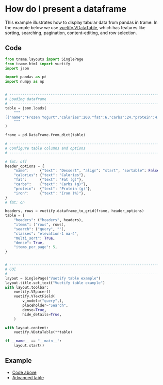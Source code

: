 # How do I present a dataframe

This example illustrates how to display tabular data from pandas in trame.
In the example below we use [vuetify.VDataTable](https://vuetifyjs.com/en/components/data-tables/), which has features like sorting, searching, pagination, content-editing, and row selection.

## Code

```python
from trame.layouts import SinglePage
from trame.html import vuetify
import json

import pandas as pd
import numpy as np


# --------------------------------------------------------------------------------
# Loading dataframe
# --------------------------------------------------------------------------------
table = json.loads(
    """
[{"name":"Frozen Yogurt","calories":200,"fat":6,"carbs":24,"protein":4,"iron":"1%"},{"name":"Ice cream sandwich","calories":200,"fat":9,"carbs":37,"protein":4.3,"iron":"1%"},{"name":"Eclair","calories":300,"fat":16,"carbs":23,"protein":6,"iron":"7%"},{"name":"Cupcake","calories":300,"fat":3.7,"carbs":67,"protein":4.3,"iron":"8%"},{"name":"Gingerbread","calories":400,"fat":16,"carbs":49,"protein":3.9,"iron":"16%"},{"name":"Jelly bean","calories":400,"fat":0,"carbs":94,"protein":0,"iron":"0%"},{"name":"Lollipop","calories":400,"fat":0.2,"carbs":98,"protein":0,"iron":"2%"},{"name":"Honeycomb","calories":400,"fat":3.2,"carbs":87,"protein":6.5,"iron":"45%"},{"name":"Donut","calories":500,"fat":25,"carbs":51,"protein":4.9,"iron":"22%"},{"name":"KitKat","calories":500,"fat":26,"carbs":65,"protein":7,"iron":"6%"}]
    """
)

frame = pd.DataFrame.from_dict(table)

# --------------------------------------------------------------------------------
# Configure table columns and options
# --------------------------------------------------------------------------------

# fmt: off
header_options = {
    "name":     {"text": "Dessert", "align": "start", "sortable": False},
    "calories": {"text": "Calories"},
    "fat":      {"text": "Fat (g)"},
    "carbs":    {"text": "Carbs (g)"},
    "protein":  {"text": "Protein (g)"},
    "iron":     {"text": "Iron (%)"},
}
# fmt: on

headers, rows = vuetify.dataframe_to_grid(frame, header_options)
table = {
    "headers": ("headers", headers),
    "items": ("rows", rows),
    "search": ("query", ""),
    "classes": "elevation-1 ma-4",
    "multi_sort": True,
    "dense": True,
    "items_per_page": 5,
}


# --------------------------------------------------------------------------------
# GUI
# --------------------------------------------------------------------------------
layout = SinglePage("Vuetify table example")
layout.title.set_text("Vuetify table example")
with layout.toolbar:
    vuetify.VSpacer()
    vuetify.VTextField(
        v_model=("query",),
        placeholder="Search",
        dense=True,
        hide_details=True,
    )

with layout.content:
    vuetify.VDataTable(**table)

if __name__ == "__main__":
    layout.start()
```
## Example

- [Code above](https://github.com/Kitware/trame/blob/master/examples/howdoi/table.py)
- [Advanced table](https://github.com/Kitware/trame/blob/master/examples/PlainPython/Tables/app.py)
